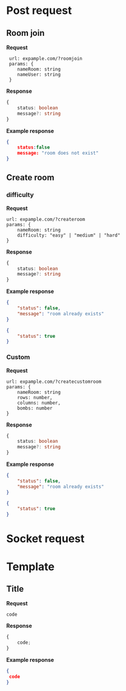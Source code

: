 # Post request

## Room join

**Request**

```http
 url: expample.com/?roomjoin
 params: {
	nameRoom: string
	nameUser: string
 }
```

**Response**

```typescript
{
	status: boolean
	message?: string
}
```

**Example response**

```json
{
	status:false
	message: "room does not exist"
}
```

## Create room

### difficulty

**Request**

```http
url: expample.com/?createroom
params: {
    nameRoom: string
    difficulty: "easy" | "medium" | "hard"
}
```

**Response**

```typescript
{
	status: boolean
	message?: string
}
```

**Example response**

```json
{
	"status": false,
	"message": "room already exists"
}
```

```json
{
	"status": true
}
```

### Custom

**Request**

```http
url: expample.com/?createcustomroom
params: {
	nameRoom: string
	rows: number,
	columns: number,
	bombs: number
}

```

**Response**

```typescript
{
	status: boolean
	message?: string
}
```

**Example response**

```json
{
	"status": false,
	"message": "room already exists"
}
```

```json
{
	"status": true
}
```

# Socket request

# Template

## Title

**Request**

```http
code
```

**Response**

```typescript
{
	code;
}
```

**Example response**

```json
{
 code
}
```
